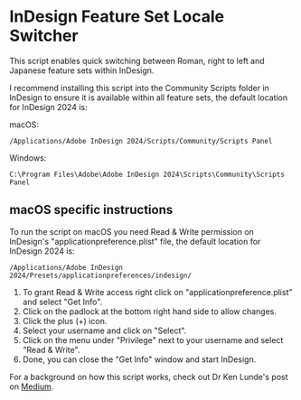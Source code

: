 # InDesign Feature Set Locale Switcher
This script enables quick switching between Roman, right to left and Japanese feature sets within InDesign.

I recommend installing this script into the Community Scripts folder in InDesign to ensure it is available within all feature sets, the default location for InDesign 2024 is:

macOS: 
```
/Applications/Adobe InDesign 2024/Scripts/Community/Scripts Panel
```
Windows: 
```
C:\Program Files\Adobe\Adobe InDesign 2024\Scripts\Community\Scripts Panel
```

## macOS specific instructions 

To run the script on macOS you need Read & Write permission on InDesign's "applicationpreference.plist" file, the default location for InDesign 2024 is: 
```
/Applications/Adobe InDesign 2024/Presets/applicationpreferences/indesign/
```



1. To grant Read & Write access right click on "applicationpreference.plist" and select "Get Info".
2. Click on the padlock at the bottom right hand side to allow changes.
3. Click the plus (+) icon.
4. Select your username and click on "Select".
5. Click on the menu under "Privilege" next to your username and select "Read & Write".
6. Done, you can close the "Get Info" window and start InDesign.

For a background on how this script works, check out Dr Ken Lunde's post on [Medium](https://medium.com/@ken.lunde/adobe-indesign-tips-japanese-cjk-functionality-english-ui-redux-539528e295c6?sk=6e588ba09a5f14d025ff53e6d886547b).
